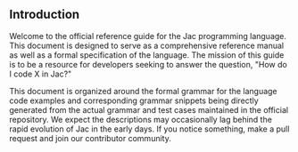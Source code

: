 ## Introduction

Welcome to the official reference guide for the Jac programming language. This document is designed to serve as a comprehensive reference manual as well as a formal specification of the language. The mission of this guide is to be a resource for developers seeking to answer the question, "How do I code X in Jac?"

This document is organized around the formal grammar for the language code examples and corresponding grammar snippets being directly generated from the actual grammar and test cases maintained in the official repository. We expect the descriptions may occasionally lag behind the rapid evolution of Jac in the early days. If you notice something, make a pull request and join our contributor community.